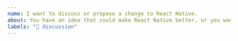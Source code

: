 ```yaml
---
name: I want to discuss or propose a change to React Native.
about: You have an idea that could make React Native better, or you want to discuss some aspect of the framework.
labels: "💬 discussion"
---
```

